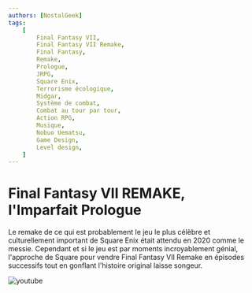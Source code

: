 ```yaml
---
authors: [NostalGeek]
tags:
    [
        Final Fantasy VII,
        Final Fantasy VII Remake,
        Final Fantasy,
        Remake,
        Prologue,
        JRPG,
        Square Enix,
        Terrorisme écologique,
        Midgar,
        Système de combat,
        Combat au tour par tour,
        Action RPG,
        Musique,
        Nobuo Uematsu,
        Game Design,
        Level design,
    ]
---
```


# Final Fantasy VII REMAKE, l'Imparfait Prologue

Le remake de ce qui est probablement le jeu le plus célèbre et culturellement important de Square Enix était attendu en 2020 comme le messie. Cependant et si le jeu est par moments incroyablement génial, l'approche de Square pour vendre Final Fantasy VII Remake en épisodes successifs tout en gonflant l'histoire original laisse songeur.

![youtube](https://www.youtube.com/watch?v=v9y89CTtijI)
